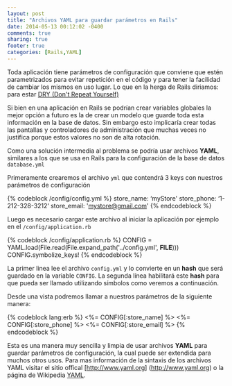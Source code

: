 ```yaml
---
layout: post
title: "Archivos YAML para guardar parámetros en Rails"
date: 2014-05-13 00:12:02 -0400
comments: true
sharing: true
footer: true
categories: [Rails,YAML]
---
```


Toda aplicación tiene parámetros de configuración que conviene que estén parametrizados para evitar repetición en el código y para tener la facilidad de cambiar los mismos en uso lugar. Lo que en la herga de Rails diriamos: para estar [DRY (Don't Repeat Yourself)](http://en.wikipedia.org/wiki/Don't_repeat_yourself)

Si bien en una aplicación en Rails se podrían crear variables globales la mejor opción a futuro es la de crear un modelo que guarde toda esta información en la base de datos. Sin embargo esto implicaría crear todas las pantallas y controladores de administración que muchas veces no justifica porque estos valores no son de alta rotación.

Como una solución intermedia al problema se podría usar archivos **YAML**, similares a los que se usa en Rails para la configuración de la base de datos `database.yml`

Primeramente crearemos el archivo `yml` que contendrá 3 keys con nuestros parámetros de configuración

{% codeblock /config/config.yml %}
store_name: ‘myStore'
store_phone: ‘1-212-328-3212‘
store_email: 'mystore@gmail.com'
{% endcodeblock %}

Luego es necesario cargar este archivo al iniciar la aplicación por ejemplo en el `/config/application.rb`

{% codeblock /config/application.rb %}
CONFIG = YAML.load(File.read(File.expand_path('../config.yml', __FILE__)))
CONFIG.symbolize_keys!
{% endcodeblock %}

La primer linea lee el archivo `config.yml` y lo convierte en un **hash** que será guardado en la variable `CONFIG`. La segunda línea habilitará este **hash** para que pueda ser llamado utilizando símbolos como veremos a continuación.

Desde una vista podremos llamar a nuestros parámetros de la siguiente manera: 

{% codeblock lang:erb %}
<%= CONFIG[:store_name] %>
<%= CONFIG[:store_phone] %>
<%= CONFIG[:store_email] %>
{% endcodeblock %}

Esta es una manera muy sencilla y limpia de usar archivos **YAML** para guardar parámetros de configuración, la cual puede ser extendida para muchos otros usos. Para mas información de la sintaxis de los archivos YAML visitar el sitio offical [http://www.yaml.org] (http://www.yaml.org) o la página de Wikipedia [YAML](http://en.wikipedia.org/wiki/YAML).